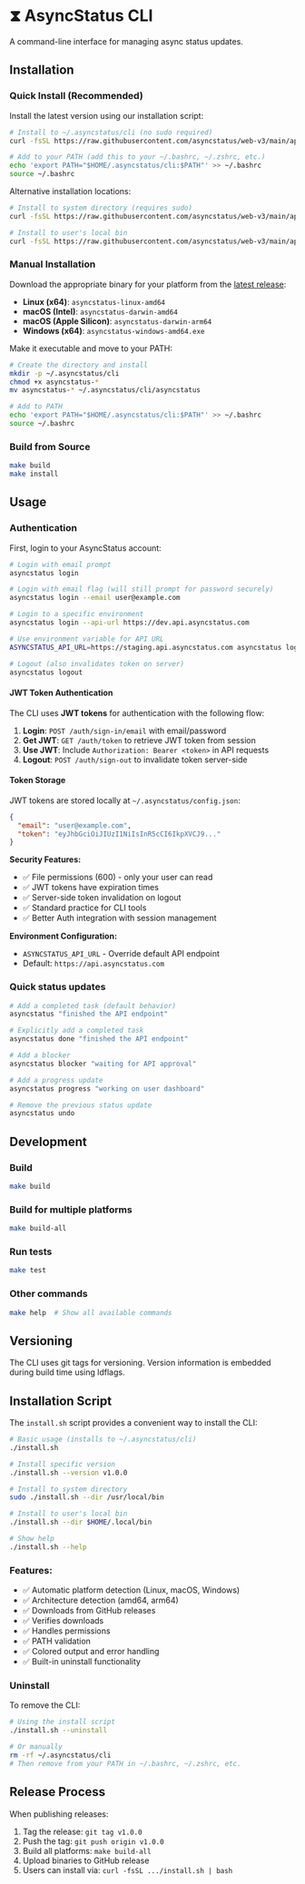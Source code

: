 # ⧗ AsyncStatus CLI

A command-line interface for managing async status updates.

## Installation

### Quick Install (Recommended)

Install the latest version using our installation script:

```bash
# Install to ~/.asyncstatus/cli (no sudo required)
curl -fsSL https://raw.githubusercontent.com/asyncstatus/web-v3/main/apps/cli/install.sh | bash

# Add to your PATH (add this to your ~/.bashrc, ~/.zshrc, etc.)
echo 'export PATH="$HOME/.asyncstatus/cli:$PATH"' >> ~/.bashrc
source ~/.bashrc
```

Alternative installation locations:

```bash
# Install to system directory (requires sudo)
curl -fsSL https://raw.githubusercontent.com/asyncstatus/web-v3/main/apps/cli/install.sh | sudo INSTALL_DIR="/usr/local/bin" bash

# Install to user's local bin
curl -fsSL https://raw.githubusercontent.com/asyncstatus/web-v3/main/apps/cli/install.sh | INSTALL_DIR="$HOME/.local/bin" bash
```

### Manual Installation

Download the appropriate binary for your platform from the [latest release](https://github.com/asyncstatus/web-v3/releases/latest):

- **Linux (x64)**: `asyncstatus-linux-amd64`
- **macOS (Intel)**: `asyncstatus-darwin-amd64` 
- **macOS (Apple Silicon)**: `asyncstatus-darwin-arm64`
- **Windows (x64)**: `asyncstatus-windows-amd64.exe`

Make it executable and move to your PATH:

```bash
# Create the directory and install
mkdir -p ~/.asyncstatus/cli
chmod +x asyncstatus-*
mv asyncstatus-* ~/.asyncstatus/cli/asyncstatus

# Add to PATH
echo 'export PATH="$HOME/.asyncstatus/cli:$PATH"' >> ~/.bashrc
source ~/.bashrc
```

### Build from Source

```bash
make build
make install
```

## Usage

### Authentication

First, login to your AsyncStatus account:

```bash
# Login with email prompt
asyncstatus login

# Login with email flag (will still prompt for password securely)
asyncstatus login --email user@example.com

# Login to a specific environment
asyncstatus login --api-url https://dev.api.asyncstatus.com

# Use environment variable for API URL
ASYNCSTATUS_API_URL=https://staging.api.asyncstatus.com asyncstatus login

# Logout (also invalidates token on server)
asyncstatus logout
```

#### JWT Token Authentication

The CLI uses **JWT tokens** for authentication with the following flow:

1. **Login**: `POST /auth/sign-in/email` with email/password
2. **Get JWT**: `GET /auth/token` to retrieve JWT token from session
3. **Use JWT**: Include `Authorization: Bearer <token>` in API requests
4. **Logout**: `POST /auth/sign-out` to invalidate token server-side

#### Token Storage

JWT tokens are stored locally at `~/.asyncstatus/config.json`:

```json
{
  "email": "user@example.com",
  "token": "eyJhbGciOiJIUzI1NiIsInR5cCI6IkpXVCJ9..."
}
```

**Security Features:**
- ✅ File permissions (600) - only your user can read
- ✅ JWT tokens have expiration times
- ✅ Server-side token invalidation on logout
- ✅ Standard practice for CLI tools
- ✅ Better Auth integration with session management

**Environment Configuration:**
- `ASYNCSTATUS_API_URL` - Override default API endpoint
- Default: `https://api.asyncstatus.com`

### Quick status updates

```bash
# Add a completed task (default behavior)
asyncstatus "finished the API endpoint"

# Explicitly add a completed task
asyncstatus done "finished the API endpoint"

# Add a blocker
asyncstatus blocker "waiting for API approval"

# Add a progress update
asyncstatus progress "working on user dashboard"

# Remove the previous status update
asyncstatus undo
```

## Development

### Build

```bash
make build
```

### Build for multiple platforms

```bash
make build-all
```

### Run tests

```bash
make test
```

### Other commands

```bash
make help  # Show all available commands
```

## Versioning

The CLI uses git tags for versioning. Version information is embedded during build time using ldflags.

## Installation Script

The `install.sh` script provides a convenient way to install the CLI:

```bash
# Basic usage (installs to ~/.asyncstatus/cli)
./install.sh

# Install specific version
./install.sh --version v1.0.0

# Install to system directory
sudo ./install.sh --dir /usr/local/bin

# Install to user's local bin
./install.sh --dir $HOME/.local/bin

# Show help
./install.sh --help
```

### Features:
- ✅ Automatic platform detection (Linux, macOS, Windows)
- ✅ Architecture detection (amd64, arm64)
- ✅ Downloads from GitHub releases
- ✅ Verifies downloads
- ✅ Handles permissions
- ✅ PATH validation
- ✅ Colored output and error handling
- ✅ Built-in uninstall functionality

### Uninstall

To remove the CLI:

```bash
# Using the install script
./install.sh --uninstall

# Or manually
rm -rf ~/.asyncstatus/cli
# Then remove from your PATH in ~/.bashrc, ~/.zshrc, etc.
```

## Release Process

When publishing releases:

1. Tag the release: `git tag v1.0.0`
2. Push the tag: `git push origin v1.0.0`
3. Build all platforms: `make build-all`
4. Upload binaries to GitHub release
5. Users can install via: `curl -fsSL .../install.sh | bash`
